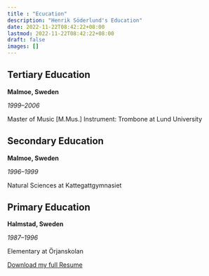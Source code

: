 ```yaml
---
title : "Ecucation"
description: "Henrik Söderlund's Education"
date: 2022-11-22T08:42:22+08:00
lastmod: 2022-11-22T08:42:22+08:00
draft: false
images: []
---
```


## Tertiary Education

**Malmoe, Sweden**

*1999–2006*

Master of Music [M.Mus.] Instrument: Trombone at Lund University

## Secondary Education

**Malmoe, Sweden**

*1996–1999*

Natural Sciences at Kattegattgymnasiet 

## Primary Education

**Halmstad, Sweden**

*1987–1996*

Elementary at Örjanskolan

<div class="row justify-content-center pt-5">
  <div class="col-lg-7 pb-5 text-center">  
    <a class="btn btn-outline-dark px-3 py-2" href="https://www.dropbox.com/s/zxajgv6pz2xxjb8/Henrik%20Soederlund%20-%20Resume.pdf?dl=1" role="button">Download my full Resume</a>
  </div>
</div>
